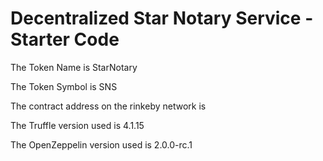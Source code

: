 # Decentralized Star Notary Service - Starter Code

The Token Name is StarNotary

The Token Symbol is SNS

The contract address on the rinkeby network is 

The Truffle version used is 4.1.15

The OpenZeppelin version used is 2.0.0-rc.1